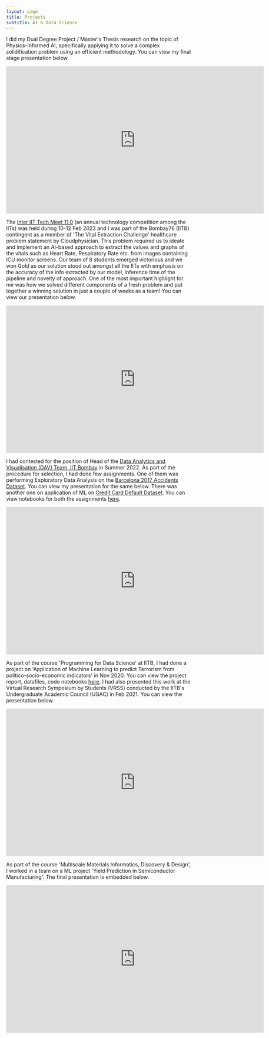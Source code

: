 ```yaml
---
layout: page
title: Projects
subtitle: AI & Data Science
---
```

I did my Dual Degree Project / Master's Thesis research on the topic of Physics-Informed AI, specifically applying it to solve a complex solidification problem using an efficient methodology. You can view my final stage presentation below.
<iframe src="https://docs.google.com/presentation/d/1RtaD6wviSnNc9bUXbtSvrlE23XE2adUD/embed?start=false&loop=false&delayms=3000" frameborder="0" width="700" height="400" allowfullscreen="true" mozallowfullscreen="true" webkitallowfullscreen="true"></iframe>

The [Inter IIT Tech Meet 11.0](https://www.linkedin.com/company/10th-inter-iit-tech-meet/) (an annual technology competition among the IITs) was held during 10-12 Feb 2023 and I was part of the Bombay76 (IITB) contingent as a member of 'The Vital Extraction Challenge' healthcare problem statement by Cloudphysician. This problem required us to ideate and implement an AI-based approach to extract the values and graphs of the vitals such as Heart Rate, Respiratory Rate etc. from images containing ICU monitor screens. Our team of 8 students emerged victorious and we won Gold as our solution stood out amongst all the IITs with emphasis on the accuracy of the info extracted by our model, inference time of the pipeline and novelty of approach. One of the most important highlight for me was how we solved different components of a fresh problem and put together a winning solution in just a couple of weeks as a team! You can view our presentation below.
<iframe src="https:&#x2F;&#x2F;www.canva.com&#x2F;design&#x2F;DAFZ-rpEaI8&#x2F;view?embed" frameborder="0" width="700" height="400" allowfullscreen="true" mozallowfullscreen="true" webkitallowfullscreen="true"></iframe>

I had contested for the position of Head of the [Data Analytics and Visualisation (DAV) Team, IIT Bombay](https://in.linkedin.com/company/dav-team-iit-bombay) in Summer 2022. As part of the procedure for selection, I had done few assignments. One of them was performing Exploratory Data Analysis on the [Barcelona 2017 Accidents Dataset](https://www.kaggle.com/datasets/xvivancos/barcelona-data-sets). You can view my presentation for the same below. There was another one on application of ML on [Credit Card Default Dataset](https://www.kaggle.com/datasets/uciml/default-of-credit-card-clients-dataset). You can view notebooks for both the assignments [here](https://github.com/shiv12spingo/DAV_Head_Assignments).
<iframe src="https://docs.google.com/presentation/d/e/2PACX-1vQCmjsSH6tI8XEiZqUUaFo1dLFpN7IeB988dlI1BD2ZTT0MI74Is2YIYgrMO3S88g/embed?start=false&loop=false&delayms=3000" frameborder="0" width="700" height="400" allowfullscreen="true" mozallowfullscreen="true" webkitallowfullscreen="true"></iframe>

As part of the course 'Programming for Data Science' at IITB, I had done a project on 'Application of Machine Learning to predict Terrorism from politico-socio-economic indicators' in Nov 2020. You can view the project report, datafiles, code notebooks [here](https://github.com/shiv12spingo/DS203_Project_TML). I had also presented this work at the Virtual Research Symposium by Students (VRSS) conducted by the IITB's Undergraduate Academic Council (UGAC) in Feb 2021. You can view the presentation below.
<iframe src="https://docs.google.com/presentation/d/e/2PACX-1vRJUHNuRiQtITzM1FE9F7kHpqeAC93XNmWy0NVDcofyieLSCw6gUyeG4obD3tNkaw/embed?start=false&loop=false&delayms=3000" frameborder="0" width="700" height="400" allowfullscreen="true" mozallowfullscreen="true" webkitallowfullscreen="true"></iframe>

As part of the course 'Multiscale Materials Informatics, Discovery & Design', I worked in a team on a ML project 'Yield Prediction in Semiconductor Manufacturing'. The final presentation is embedded below.
<iframe src="https:&#x2F;&#x2F;www.canva.com&#x2F;design&#x2F;DAFcsjRt35s&#x2F;L423d18gbds_awVPkJ0Jnw&#x2F;view?embed" frameborder="0" width="700" height="400" allowfullscreen="true" mozallowfullscreen="true" webkitallowfullscreen="true"></iframe>
